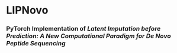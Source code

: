 # LIPNovo

### PyTorch Implementation of _Latent Imputation before Prediction: A New Computational Paradigm for De Novo Peptide Sequencing_
